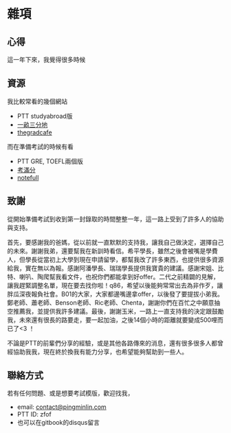 # 雜項

## 心得
這一年下來，我覺得很多時候

## 資源
我比較常看的幾個網站
- PTT studyabroad版
- [一畝三分地](http://www.1point3acres.com/bbs/)
- [thegradcafe](https://thegradcafe.com)

而在準備考試的時候有看
- PTT GRE, TOEFL兩個版
- [考滿分](www.kmf.com/)
- [notefull](https://www.notefull.com)


## 致謝
從開始準備考試到收到第一封錄取的時間整整一年，這一路上受到了許多人的協助與支持。

首先，要感謝我的爸媽，從以前就一直默默的支持我，讓我自己做決定，選擇自己的未來。謝謝我弟，還要幫我在新訓時看信。希平學長，雖然之後會被嘴是學費人，但學長從當初上大學到現在申請留學，都幫我改了許多東西，也提供很多資源給我，實在無以為報。感謝阿潘學長、瑞瑞學長提供我寶貴的建議。感謝宋姐、比特、喇叭、陶爬幫我看文件，也祝你們都能拿到好offer。二代之前精闢的見解，讓我趕緊調整名單，現在要去找你啦！q86，希望以後能夠常常出去為非作歹，讓胖瓜深夜報負社會。B01的大家，大家都邊嘴邊拿offer，以後發了要提拔小弟我。鄭老師、蕭老師、Benson老師、Ric老師、Chenta，謝謝你們在百忙之中願意抽空推薦我，並提供我許多建議。最後，謝謝玉米，一路上一直支持我的決定跟鼓勵我，未來還有很長的路要走，要一起加油，之後14個小時的距離就要變成500哩而已了<3 ！

不論是PTT的前輩們分享的經驗，或是其他各路傳來的消息，還有很多很多人都曾經協助我我，現在終於換我有能力分享，也希望能夠幫助到一些人。


## 聯絡方式
若有任何問題、或是想要考試模版，歡迎找我，
- email: contact@pingminlin.com
- PTT ID: zfof
- 也可以在gitbook的disqus留言